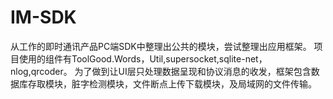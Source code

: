 # IM-SDK
从工作的即时通讯产品PC端SDK中整理出公共的模块，尝试整理出应用框架。
项目使用的组件有ToolGood.Words，Util,supersocket,sqlite-net，nlog,qrcoder。
为了做到让UI层只处理数据呈现和协议消息的收发，框架包含数据库存取模块，脏字检测模块，文件断点上传下载模块，及局域网的文件传输。
